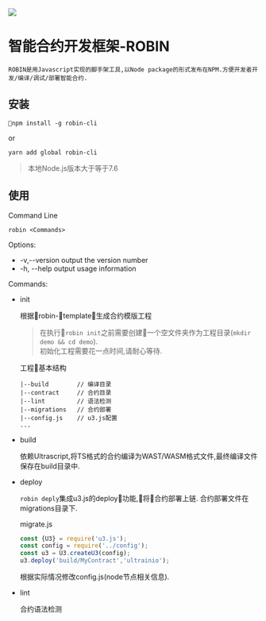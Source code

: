 <img src="https://user-images.githubusercontent.com/1866848/46092758-33c63000-c1e8-11e8-8d70-655c7358df89.png" hegiht="50" align=center />

# 智能合约开发框架-ROBIN
    ROBIN是用Javascript实现的脚手架工具,以Node package的形式发布在NPM.方便开发者开发/编译/调试/部署智能合约.

## 安装
`npm install -g robin-cli`

or

`yarn add global robin-cli`

> 本地Node.js版本大于等于7.6

## 使用
Command Line

`robin <Commands>`

Options:
* -v,--version  output the version number
* -h, --help    output usage information
  
Commands:
* init
    
    根据robin-template生成合约模版工程
    
    > 在执行`robin init`之前需要创建一个空文件夹作为工程目录(`mkdir demo && cd demo`).  
    > 初始化工程需要花一点时间,请耐心等待.

    工程基本结构

    ```
    |--build        // 编译目录
    |--contract     // 合约目录
    |--lint         // 语法检测
    |--migrations   // 合约部署
    |--config.js    // u3.js配置
    ...
    ```
* build

    依赖Ultrascript,将TS格式的合约编译为WAST/WASM格式文件,最终编译文件保存在build目录中.
* deploy

    `robin deply`集成u3.js的deploy功能,将合约部署上链.
    合约部署文件在migrations目录下.

    migrate.js
    ```javascript
    const {U3} = require('u3.js');
    const config = require('../config');
    const u3 = U3.createU3(config);
    u3.deploy('build/MyContract','ultrainio');
    ```
    根据实际情况修改config.js(node节点相关信息).

* lint

    合约语法检测


